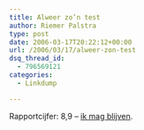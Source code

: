```yaml
---
title: Alweer zo’n test
author: Riemer Palstra
type: post
date: 2006-03-17T20:22:12+00:00
url: /2006/03/17/alweer-zon-test
dsq_thread_id:
  - 796569121
categories:
  - Linkdump

---
```

Rapportcijfer: 8,9 &#8211; [ik mag blijven][1].

 [1]: http://www.ad.nl/quiz/?quizid=23